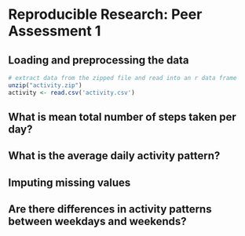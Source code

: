 # Reproducible Research: Peer Assessment 1


## Loading and preprocessing the data

```r
# extract data from the zipped file and read into an r data frame
unzip("activity.zip")
activity <- read.csv('activity.csv')
```


## What is mean total number of steps taken per day?



## What is the average daily activity pattern?



## Imputing missing values



## Are there differences in activity patterns between weekdays and weekends?
